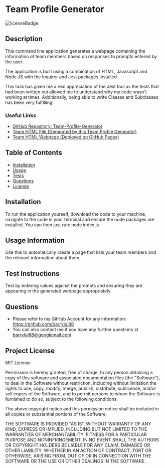 # Team Profile Generator

![licenseBadge](https://img.shields.io/badge/license-MIT-informational)

## Description
This command line application generates a webpage containing the information of team members based on responses to prompts entered by the user.

The application is built using a combination of HTML, Javascript and Node.JS with the Inquirer and Jest packages installed.

This task has given me a real appreciation of the Jest tool as the tests that had been written out allowed me to understand why my code wasn't working at times. Additionally, being able to write Classes and Subclasses has been very fulfilling!

### Useful Links
* [GitHub Repository: Team-Profile-Generator](https://github.com/barrylui88/12-Team-Profile-Generator)
* [Team HTML File (Generated by this Team Profile Generator)](https://github.com/barrylui88/12-Team-Profile-Generator/blob/main/output/team.html)
* [Team HTML Webpage (Deployed on GitHub Pages)](https://barrylui88.github.io/12-Team-Profile-Generator/)

## Table of Contents
* [Installation](#Installation)
* [Usage](#Usage-Information)
* [Tests](#Test-Instructions)
* [Questions](#Questions)
* [License](#Project-License)

## Installation
To run the application yourself, download the code to your machine, navigate to the code in your terminal and ensure the node packages are installed. You can then just run: node index.js

## Usage Information
Use this to automatically create a page that lists your team members and the relevant information about them.

## Test Instructions
Test by entering values against the prompts and ensuring they are appearing in the generated webpage appropriately.

## Questions
* Please refer to my GitHub Account for any information: https://github.com/barrylui88
* You can also contact me if you have any further questions at barrylui88@googlemail.com

## Project License
MIT License

Permission is hereby granted, free of charge, to any person obtaining a copy
of this software and associated documentation files (the "Software"), to deal
in the Software without restriction, including without limitation the rights
to use, copy, modify, merge, publish, distribute, sublicense, and/or sell
copies of the Software, and to permit persons to whom the Software is
furnished to do so, subject to the following conditions:

The above copyright notice and this permission notice shall be included in all
copies or substantial portions of the Software.

THE SOFTWARE IS PROVIDED "AS IS", WITHOUT WARRANTY OF ANY KIND, EXPRESS OR
IMPLIED, INCLUDING BUT NOT LIMITED TO THE WARRANTIES OF MERCHANTABILITY,
FITNESS FOR A PARTICULAR PURPOSE AND NONINFRINGEMENT. IN NO EVENT SHALL THE
AUTHORS OR COPYRIGHT HOLDERS BE LIABLE FOR ANY CLAIM, DAMAGES OR OTHER
LIABILITY, WHETHER IN AN ACTION OF CONTRACT, TORT OR OTHERWISE, ARISING FROM,
OUT OF OR IN CONNECTION WITH THE SOFTWARE OR THE USE OR OTHER DEALINGS IN THE
SOFTWARE.